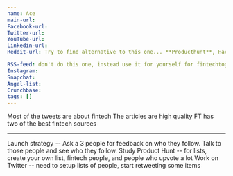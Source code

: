 ```yaml
---
name: Ace
main-url:
Facebook-url:
Twitter-url:
YouTube-url:
Linkedin-url:
Reddit-url: Try to find alternative to this one... **Producthunt**, Hackernews, or something else

RSS-feed: don't do this one, instead use it for yourself for fintechtogo.com
Instagram:
Snapchat:
Angel-list:
Crunchbase:
tags: []
---
```

Most of the tweets are about fintech
The articles are high quality
FT has two of the best fintech sources

---
Launch strategy --
Ask a 3 people for feedback on who they follow.
Talk to those people and see who they follow.
Study Product Hunt -- for lists, create your own list, fintech people, and people who upvote a lot
Work on Twitter -- need to setup lists of people, start retweeting some items
